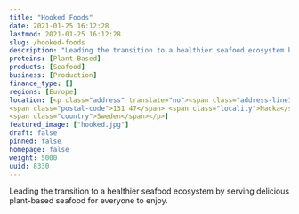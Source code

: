 ```yaml
---
title: "Hooked Foods"
date: 2021-01-25 16:12:28
lastmod: 2021-01-25 16:12:28
slug: /hooked-foods
description: "Leading the transition to a healthier seafood ecosystem by serving delicious plant-based seafood for everyone to enjoy."
proteins: [Plant-Based]
products: [Seafood]
business: [Production]
finance_type: []
regions: [Europe]
location: [<p class="address" translate="no"><span class="address-line1">Bråvallavägen</span><br>
<span class="postal-code">131 47</span> <span class="locality">Nacka</span><br>
<span class="country">Sweden</span></p>]
featured_image: ["hooked.jpg"]
draft: false
pinned: false
homepage: false
weight: 5000
uuid: 8330
---
```

<p>Leading the transition to a healthier seafood ecosystem by serving delicious plant-based seafood for everyone to enjoy.</p>
